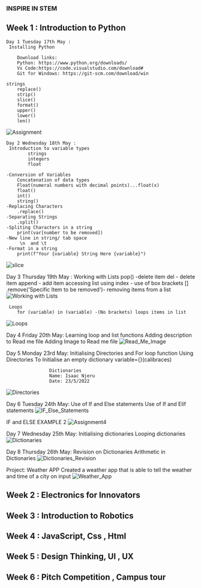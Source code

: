 ### INSPIRE IN STEM 

## Week 1 : Introduction to Python 
    Day 1 Tuesday 17th May :
     Installing Python
        
        Download links:
        Python: https://www.python.org/downloads/
        Vs Code:https://code.visualstudio.com/download#
        Git for Windows: https://git-scm.com/download/win

    strings
        replace()
        strip()
        slice()
        format()
        upper()
        lower()
        len()

![Assignment](./images/Lesson.png)

    Day 2 Wednesday 18th May :
     Introduction to variable types 
            strings
            integers
            float

    -Conversion of Variables
        Concatenation of data types
        Float(numeral numbers with decimal points)...float(x)
        float()
        int()
        string()
    -Replacing Characters
        .replace()
    -Separating Strings
        .split()
    -Spliting Characters in a string
        print(var[number to be removed])
    -New line in string/ tab space
         \n  and \t
    -Format in a string
        print(f"Your {variable} String Here {variable}")

![slice](./images/Lesson2.png)

Day 3 Thursday 19th May :
    Working with Lists 
        pop() -delete item
        del - delete item
        append - add item
        accessing list using index - use of box brackets []
        .remove('Specific Item to be removed')- removing items from a list
![Working with Lists](./images/Lesson6.png)

     Loops
        for (variable) in (variable) -(No brackets) loops items in list
![Loops](./images/Loop.png)

Day 4 Friday 20th May:
    Learning loop and list functions
    Adding description to Read me file
    Adding Image to Read me file 
![Read_Me_Image](./images/ReadMe%20Images.png)

Day 5 Monday 23rd May:
    Initialising Directories and For loop function
        Using Directories
            To Initialise an empty dictionary
                variable={}(calibraces)
        
                    Dictionaries
                    Name: Isaac Njeru
                    Date: 23/5/2022
![Directories](./images/lesson7.py.png)

Day 6 Tuesday 24th May:
        Use of If and Else statements
        Use of If and Elif statements
![IF_Else_Statements](./images/If_and_Else.png)

IF and ELSE EXAMPLE 2
![Assignment4](./images/Assignment4.png)

Day 7 Wednesday 25th May:
        Initialising dictionaries
        Looping dictionaries
![Dictionaries](./images/Dictionaries.png)

Day 8 Thursday 26th May:
        Revision on Dictionaries
        Arithmetic in Dictionaries
![Dictionaries_Revision](./images/Lesson9.png)
        

Project:
Weather APP
Created a weather app that is able to tell the weather and time of a city on input
![Weather_App](./images/WeatherApp.png)
## Week 2 : Electronics for Innovators 

## Week 3 : Introduction to Robotics

## Week 4 : JavaScript, Css , Html 

## Week 5 : Design Thinking, UI , UX

## Week 6 : Pitch Competition , Campus tour
